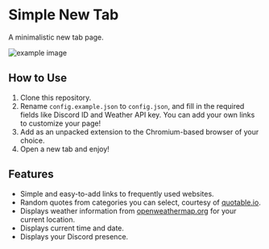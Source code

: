 # Simple New Tab

A minimalistic new tab page.

![example image](https://cdn.dan.onl/22/08/04294--2022-08-14--20-57-46.png)

## How to Use

1. Clone this repository.
2. Rename `config.example.json` to `config.json`, and fill in the required fields like Discord ID and Weather API key. You can add your own links to customize your page!
3. Add as an unpacked extension to the Chromium-based browser of your choice.
4. Open a new tab and enjoy!

## Features

-   Simple and easy-to-add links to frequently used websites.
-   Random quotes from categories you can select, courtesy of [quotable.io](https://github.com/lukePeavey/quotable).
-   Displays weather information from [openweathermap.org](https://openweathermap.org/) for your current location.
-   Displays current time and date.
-   Displays your Discord presence.
